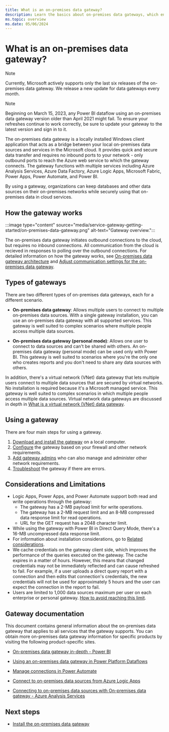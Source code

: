 ```yaml
---
title: What is an on-premises data gateway?
description: Learn the basics about on-premises data gateways, which enable quick and secure data transfer between on-premises data and several Microsoft cloud services.
ms.topic: overview
ms.date: 05/06/2024
---
```


# What is an on-premises data gateway?

>[!Note]
>Currently, Microsoft actively supports only the last six releases of the on-premises data gateway. We release a new update for data gateways every month.

>[!NOTE]
>Beginning on March 15, 2023, any Power BI dataflow using an on-premises data gateway version older than April 2021 might fail. To ensure your refreshes continue to work correctly, be sure to update your gateway to the latest version and sign in to it.

The on-premises data gateway is a locally installed Windows client application that acts as a bridge between your local on-premises data sources and services in the Microsoft cloud. It provides quick and secure data transfer and requires no inbound ports to your network - only outbound ports to reach the Azure web service to which the gateway connects. The gateway functions with multiple services including Azure Analysis Services, Azure Data Factory, Azure Logic Apps, Microsoft Fabric, Power Apps, Power Automate, and Power BI.

By using a gateway, organizations can keep databases and other data sources on their on-premises networks while securely using that on-premises data in cloud services.

## How the gateway works

:::image type="content" source="media/service-gateway-getting-started/on-premises-data-gateway.png" alt-text="Gateway overview.":::

The on-premises data gateway initiates outbound connections to the cloud, but requires no inbound connections. All communication from the cloud is recieved in responses to polling over the outbound connections. For detailed information on how the gateway works, see [On-premises data gateway architecture](service-gateway-onprem-indepth.md) and [Adjust communication settings for the on-premises data gateway](service-gateway-communication.md).

## Types of gateways

There are two different types of on-premises data gateways, each for a different scenario.

* **On-premises data gateway**: Allows multiple users to connect to multiple on-premises data sources. With a single gateway installation, you can use an on-premises data gateway with all supported services. This gateway is well suited to complex scenarios where multiple people access multiple data sources.

* **On-premises data gateway (personal mode)**: Allows one user to connect to data sources and can't be shared with others. An on-premises data gateway (personal mode) can be used only with Power BI. This gateway is well suited to scenarios where you're the only one who creates reports and you don't need to share any data sources with others.

In addition, there's a virtual network (VNet) data gateway that lets multiple users connect to multiple data sources that are secured by virtual networks. No installation is required because it's a Microsoft managed service. This gateway is well suited to complex scenarios in which multiple people access multiple data sources. Virtual network data gateways are discussed in depth in [What is a virtual network (VNet) data gateway](../vnet/overview.md).

## Using a gateway

There are four main steps for using a gateway.

1. [Download and install the gateway](service-gateway-install.md) on a local computer.
1. [Configure](service-gateway-app.md) the gateway based on your firewall and other network requirements.
1. [Add gateway admins](service-gateway-manage.md) who can also manage and administer other network requirements.
1. [Troubleshoot](service-gateway-tshoot.md) the gateway if there are errors.

## Considerations and Limitations

* Logic Apps, Power Apps, and Power Automate support both read and write operations through the gateway:
  * The gateway has a 2-MB payload limit for write operations.
  * The gateway has a 2-MB request limit and an 8-MB compressed data response limit for read operations.
  * URL for the GET request has a 2048 character limit.
* While using the gateway with Power BI in Direct Query Mode, there's a 16-MB uncompressed data response limit.
* For information about installation considerations, go to [Related considerations](service-gateway-install.md#related-considerations).
* We cache credentials on the gateway client side, which improves the performance of the queries executed on the gateway. The cache expires in a matter of hours. However, this means that changed credentials may not be immediately reflected and can cause refreshed to fail. For example, if a user uploads a direct query report with a connection and then edits that connection's credentials, the new credentials will not be used for approximately 5 hours and the user can expect the connection in the report to fail.
* Users are limited to 1,000 data sources maximum per user on each enterprise or personal gateway. [How to avoid reaching this limit](/gateway/service-gateway-onprem-faq#what-do-i-need-to-do-if-i-reach-the-maximum-limit-of-1-000-data-sources-per-user--and-how-do-i-avoid-reaching-this-limit-).

## Gateway documentation

This document contains general information about the on-premises data gateway that applies to all services that the gateway supports. You can obtain more on-premises data gateway information for specific products by visiting the following product-specific sites.

* [On-premises data gateway in-depth - Power BI](/power-bi/service-gateway-onprem-indepth/)

* [Using an on-premises data gateway in Power Platform Dataflows](/powerapps/maker/common-data-service/using-dataflows-with-on-premises-data)

* [Manage connections in Power Automate](/power-automate/add-manage-connections)

* [Connect to on-premises data sources from Azure Logic Apps](/azure/logic-apps/logic-apps-gateway-connection)

* [Connecting to on-premises data sources with On-premises data gateway - Azure Analysis Services](/azure/analysis-services/analysis-services-gateway)

## Next steps

* [Install the on-premises data gateway](service-gateway-install.md)
